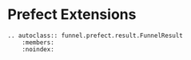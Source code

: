 # Prefect Extensions

```{eval-rst}
.. autoclass:: funnel.prefect.result.FunnelResult
    :members:
    :noindex:
```
